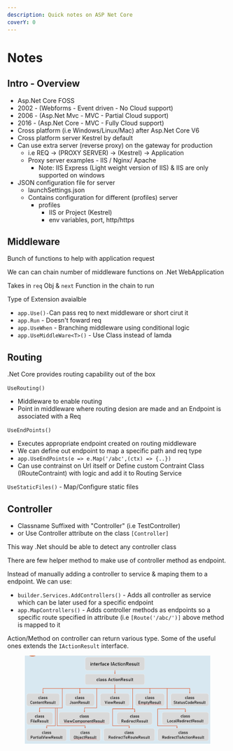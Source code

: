```yaml
---
description: Quick notes on ASP Net Core
coverY: 0
---
```


# Notes

## Intro - Overview

* Asp.Net Core FOSS
* 2002 - (Webforms - Event driven - No Cloud support)
* 2006 - (Asp.Net Mvc - MVC - Partial Cloud support)
* 2016 - (Asp.Net Core - MVC - Fully Cloud support)
* Cross platform (i.e Windows/Linux/Mac) after Asp.Net Core V6
* Cross platform server Kestrel by default
* Can use extra server (reverse proxy) on the gateway for production
  * i.e REQ -> (PROXY SERVER) -> (Kestrel) -> Application
  * Proxy server examples - IIS / Nginx/ Apache
    * Note: IIS Express (Light weight version of IIS) & IIS are only supported on windows
* JSON configuration file for server
  * launchSettings.json
  * Contains configuration for different (profiles) server
    * profiles
      * IIS or Project (Kestrel)
      * env variables, port, http/https

## Middleware

Bunch of functions to help with application request

We can can chain number of middleware functions on .Net WebApplication

Takes in `req` Obj & `next` Function in the chain to run

Type of Extension avaialble&#x20;

* `app.Use()-`Can pass req to next middleware or short cirut it
* `app.Run` - Doesn't foward req
* `app.UseWhen` - Branching middleware using conditional logic
* `app.UseMiddleWare<T>()` - Use Class instead of lamda

## Routing

.Net Core provides routing capability out of the box

`UseRouting()`&#x20;

* &#x20;Middleware to enable routing
* Point in middleware where  routing desion are made and an Endpoint is associated with a Req

`UseEndPoints()`

* Executes appropriate endpoint created on routing middleware
* We can define out endpoint to map a specific path and req type
* `app.UseEndPoints(e => e.Map('/abc',(ctx) => {..})`&#x20;
* Can use contrainst on Url itself or Define custom Contraint Class (IRouteContraint) with logic and add it to Routing Service

&#x20;`UseStaticFiles()` - Map/Configure static files

## Controller

* Classname Suffixed with "Controller" (i.e TestController)
* or Use Controller attribute on the class `[Controller]`&#x20;

This way .Net should be able to detect any controller class

There are few helper method to make use of controller method as endpoint.

Instead of manually adding a controller to service & maping them to a endpoint. We can use:

* `builder.Services.AddControllers()` - Adds all controller as service which can be later used for a specific endpoint
* `app.MapControllers()` - Adds controller methods as endpoints so a specific route specified in attribute (i.e `[Route('/abc/')]` above method is mapped to it

Action/Method on controller can return various type. Some of the useful ones extends the `IActionResult` interface.&#x20;

<figure><img src="../../.gitbook/assets/IActionResult.png" alt=""><figcaption></figcaption></figure>
